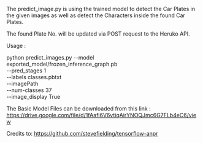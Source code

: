 The predict_image.py is using the trained model to detect the Car Plates in the given images as well as detect the Characters inside the found Car Plates.

The found Plate No. will be updated via POST request to the Heruko API.



Usage : 

python predict_images.py --model exported_model/frozen_inference_graph.pb \
 --pred_stages 1 \
 --labels classes.pbtxt \
 --imagePath  \
 --num-classes 37 \
 --image_display True 
 
 
The Basic Model Files can be downloaded from this link : https://drive.google.com/file/d/1fAafi6V6vtiqAirYNOQJmc6G7FLb4eC6/view

Credits to: https://github.com/stevefielding/tensorflow-anpr
